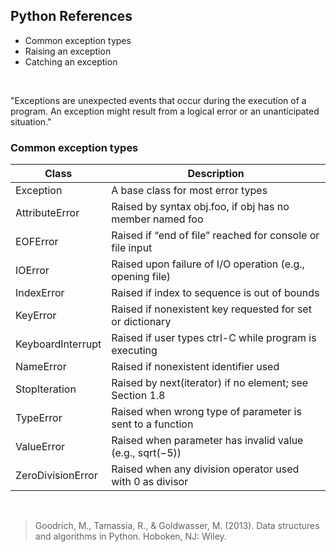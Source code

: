 ## Python References

* Common exception types
* Raising an exception
* Catching an exception

&nbsp;
&nbsp;
&nbsp;

"Exceptions are unexpected events that occur during the execution of a program. An exception might result from a logical error or an unanticipated situation."

### Common exception types

 Class | Description
-------|------------
 Exception | A base class for most error types
 AttributeError | Raised by syntax obj.foo, if obj has no member named foo
 EOFError | Raised if “end of file” reached for console or file input
 IOError | Raised upon failure of I/O operation (e.g., opening file)
 IndexError | Raised if index to sequence is out of bounds
 KeyError | Raised if nonexistent key requested for set or dictionary
 KeyboardInterrupt | Raised if user types ctrl-C while program is executing
 NameError | Raised if nonexistent identifier used
 StopIteration | Raised by next(iterator) if no element; see Section 1.8
 TypeError | Raised when wrong type of parameter is sent to a function
 ValueError | Raised when parameter has invalid value (e.g., sqrt(−5))
 ZeroDivisionError | Raised when any division operator used with 0 as divisor

&nbsp;
&nbsp;
&nbsp;


> Goodrich, M., Tamassia, R., & Goldwasser, M. (2013). Data structures and algorithms in Python. Hoboken, NJ: Wiley.

